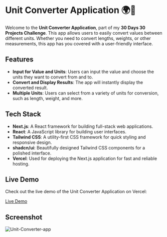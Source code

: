 # Unit Converter Application 🌍🔄

Welcome to the **Unit Converter Application**, part of my **30 Days 30 Projects Challenge**. This app allows users to easily convert values between different units. Whether you need to convert lengths, weights, or other measurements, this app has you covered with a user-friendly interface.

## Features

- **Input for Value and Units**: Users can input the value and choose the units they want to convert from and to.
- **Convert and Display Results**: The app will instantly display the converted result.
- **Multiple Units**: Users can select from a variety of units for conversion, such as length, weight, and more.

## Tech Stack

- **Next.js**: A React framework for building full-stack web applications.
- **React**: A JavaScript library for building user interfaces.
- **Tailwind CSS**: A utility-first CSS framework for quick styling and responsive design.
- **shadcn/ui**: Beautifully designed Tailwind CSS components for a polished interface.
- **Vercel**: Used for deploying the Next.js application for fast and reliable hosting.

## Live Demo

Check out the live demo of the Unit Converter Application on Vercel:

[Live Demo](https://unit-converter-app-weld.vercel.app/)

## Screenshot

![Unit-Converter-app](https://github.com/user-attachments/assets/36ddf985-095b-4d95-83ae-d4705da24e29)

